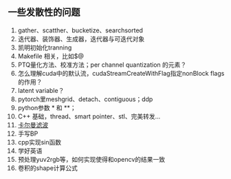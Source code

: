 ## 一些发散性的问题

1. gather、scatther、bucketize、searchsorted
2. 迭代器、装饰器、生成器，迭代器与可迭代对象
3. 凯明初始化tranning
4. Makefile 相关，比如$@
5. PTQ量化方法、校准方法；per channel quantization 的元素？
6. 怎么理解cuda中的默认流，cudaStreamCreateWithFlag指定nonBlock flags 的作用？
7. latent variable？
8. pytorch里meshgrid、detach、contiguous；ddp
9. python参数 * 和 **；
10. C++ 基础，thread、smart pointer、stl、完美转发...
11. [卡尔曼滤波](https://space.bilibili.com/1413433465/channel/collectiondetail?sid=501320&ctype=0)
12. 手写BP
13. cpp实现sin函数
14. 学好英语
15. 预处理yuv2rgb等，如何实现使得和opencv的结果一致
16. 卷积的shape计算公式